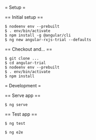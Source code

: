= Setup =

== Initial setup ==

```
$ nodeenv env --prebuilt
$ . env/bin/activate
$ npm install -g @angular/cli
$ ng new angular-rxjs-trial --defaults
```

== Checkout and... ==

```
$ git clone ...
$ cd angular-trial
$ nodeenv env --prebuilt
$ . env/bin/activate
$ npm install
```

= Development =

== Serve app ==

```
$ ng serve
```

== Test app ==

```
$ ng test
```

```
$ ng e2e
```
